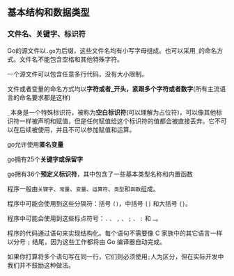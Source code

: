 ## 基本结构和数据类型

### 文件名、关键字、标识符

Go的源文件以`.go`为后缀，这些文件名均有小写字母组成。也可以采用`_`的命名方式。文件名不能包含空格和其他特殊字符。

一个源文件可以包含任意多行代码，没有大小限制。

文件或者变量的命名方式均以**字符或者_开头，紧跟多个字符或者数字**(所有主流语言的命名要求都是这样)

`_`本身是一个特殊标识符，被称为**空白标识符**(可以理解为占位符)，可以像其他标识符一样被声明和赋值，但是任何赋值给这个标识符的值都会被直接丢弃。它不可以在后续被使用，并且不可以参加赋值和运算。

go允许使用**匿名变量**

go拥有25个**关键字或保留字**

go拥有36个**预定义标识符**，其中包含了一些基本类型名称和内置函数

程序一般由`关键字`、`常量`、`变量`、`运算符`、`类型`和`函数`组成。

程序中可能会使用到这些分隔符：括号 `()`，中括号 `[]` 和大括号 `{}`。

程序中可能会使用到这些标点符号：`.` `、` `,` `、` `;` `、` `:` 和 `…`。

程序的代码通过语句来实现结构化。每个语句不需要像 C 家族中的其它语言一样以分号 `;` 结尾，因为这些工作都将由 Go 编译器自动完成。

如果你打算将多个语句写在同一行，它们则必须使用`;`人为区分，但在实际开发中我们并不鼓励这种做法。